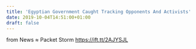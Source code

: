```yaml
---
title: 'Egyptian Government Caught Tracking Opponents And Activists'
date: 2019-10-04T14:51:00+01:00
draft: false
---
```


  
  
from News ≈ Packet Storm https://ift.tt/2AJYSJL